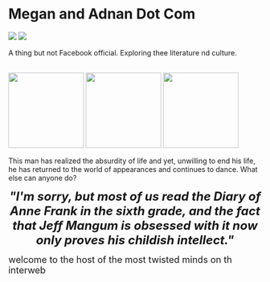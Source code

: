 <!DOCTYPE html>

<html>
<head>
<title>Megan and Adnan Dot Com</title>
</head>
<body background="https://www.toptal.com/designers/subtlepatterns/patterns/sayagata-400px.png">
<h1>Megan and Adnan Dot Com</h1>
<p>
<img src=https://img2.brain4.photobox.com/141735102a7f22cdca3a6f954fd936f66abebe12f03d13630650083cd68e91f080b725cf.jpg>
<img src=https://img2.brain4.photobox.com/71630749fd13c895087c0b8651943d9c20eed92eda3aa357bc4af0273210d4e55deca4d1.jpg>
<br>
<p>
A thing but not Facebook official. Exploring thee literature nd culture.
</p>
<br>
<img src="http://bestanimations.com/Books/ipad-as-book-turning-pages-animated-gif.gif" height="150px">
<img src="http://bestanimations.com/Earth&Space/Earth/earth-spinning-rotating-animation-14.gif" height="150px">
<img src="https://img.clipartfest.com/425b3ce336ccef4caecc0babff60f36c_people-trinity-renewal-dancing-man-clipart-gif_205-207.gif" height="150px">
<p>This man has realized the absurdity of life and yet, unwilling to end his life, he has returned to the world of appearances and continues to dance. What else can anyone do?</p>
<p align="center">
<strong><i><font size="+2">"I'm sorry, but most of us read the Diary of Anne Frank in the sixth grade, and the fact that Jeff Mangum is obsessed with it now only proves his childish intellect."</font></strong></i>
</p>
<p>
<font size="+1">welcome to the host of the most twisted minds on th interweb</font>
</p>

</body>
</html> 

